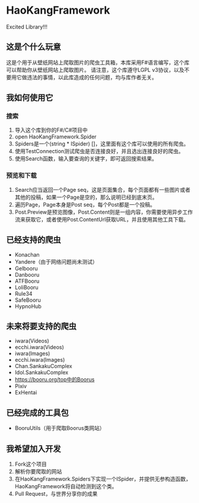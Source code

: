 # HaoKangFramework
Excited Library!!!


## 这是个什么玩意
这是个用于从壁纸网站上爬取图片的爬虫工具箱，本库采用F#语言编写，这个库可以帮助你从壁纸网站上爬取图片。
请注意，这个库遵守LGPL v3协议，以及不要用它做违法的事情，以此库造成的任何问题，均与库作者无关。

## 我如何使用它

### 搜索
1. 导入这个库到你的F#/C#项目中
2. open HaoKangFramework.Spider
3. Spiders是一个(string * ISpider) []，这里面有这个库可以使用的所有爬虫。
4. 使用TestConnection测试爬虫是否连接良好，并且选出连接良好的爬虫。
5. 使用Search函数，输入要查询的关键字，即可返回搜索结果。

### 预览和下载
1. Search应当返回一个Page seq，这是页面集合，每个页面都有一些图片或者其他的投稿，如果一个Page是空的，那么说明已经到底末页。
2. 遍历Page，Page本身是Post seq，每个Post都是一个投稿。
3. Post.Preview是预览图像，Post.Content则是一组内容，你需要使用异步工作流来获取它，或者使用Post.ContentUrl获取URL，并且使用其他工具下载。

## 已经支持的爬虫
- Konachan
- Yandere（由于网络问题尚未测试）
- Gelbooru
- Danbooru
- ATFBooru
- LoliBooru
- Rule34
- SafeBooru
- HypnoHub

## 未来将要支持的爬虫
- iwara(Videos)
- ecchi.iwara(Videos)
- iwara(Images)
- ecchi.iwara(Images)
- Chan.SankakuComplex
- Idol.SankakuComplex
- https://booru.org/top中的Boorus
- Pixiv
- ExHentai

## 已经完成的工具包
- BooruUtils（用于爬取Boorus类网站）

## 我希望加入开发

1. Fork这个项目
2. 解析你要爬取的网站
3. 在HaoKangFramework.Spiders下实现一个ISpider，并提供无参构造函数，HaoKangFramework将自动检测到这个类。
4. Pull Request，与世界分享你的成果

